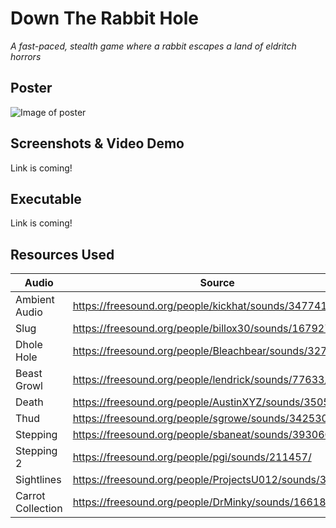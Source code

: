 # Down The Rabbit Hole
_A fast-paced, stealth game where a rabbit escapes a land of eldritch horrors_

## Poster
![Image of poster](https://i.imgur.com/gzVgrWK.jpg)

## Screenshots & Video Demo
Link is coming!

## Executable
Link is coming!

## Resources Used
Audio        | Source     
------------ | -------------
Ambient Audio | https://freesound.org/people/kickhat/sounds/347741/
Slug | https://freesound.org/people/billox30/sounds/167927/
Dhole Hole | https://freesound.org/people/Bleachbear/sounds/327014/
Beast Growl | https://freesound.org/people/lendrick/sounds/77633/
Death | https://freesound.org/people/AustinXYZ/sounds/350593/
Thud | https://freesound.org/people/sgrowe/sounds/342530/
Stepping | https://freesound.org/people/sbaneat/sounds/393060/
Stepping 2 | https://freesound.org/people/pgi/sounds/211457/
Sightlines | https://freesound.org/people/ProjectsU012/sounds/340959/
Carrot Collection | https://freesound.org/people/DrMinky/sounds/166184/
